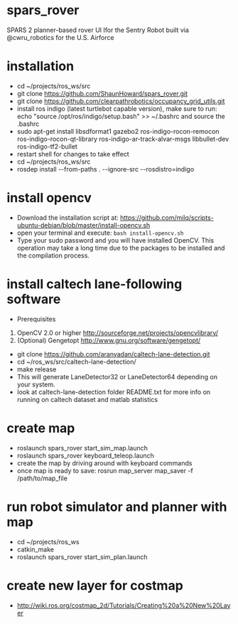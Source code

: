 # spars_rover
SPARS 2 planner-based rover UI Ifor the Sentry Robot built via @cwru_robotics for the U.S. Airforce 

# installation
- cd ~/projects/ros_ws/src
- git clone https://github.com/ShaunHoward/spars_rover.git
- git clone https://github.com/clearpathrobotics/occupancy_grid_utils.git
- install ros indigo (latest turtlebot capable version), make sure to run: echo "source /opt/ros/indigo/setup.bash" >> ~/.bashrc and source the .bashrc
- sudo apt-get install libsdformat1 gazebo2 ros-indigo-rocon-remocon ros-indigo-rocon-qt-library ros-indigo-ar-track-alvar-msgs libbullet-dev ros-indigo-tf2-bullet
- restart shell for changes to take effect
- cd ~/projects/ros_ws/src
- rosdep install --from-paths . --ignore-src --rosdistro=indigo

# install opencv
- Download the installation script at: https://github.com/milq/scripts-ubuntu-debian/blob/master/install-opencv.sh
- open your terminal and execute: ```bash install-opencv.sh```
- Type your sudo password and you will have installed OpenCV. This operation may take a long time due to the packages to be installed and the compilation process.

# install caltech lane-following software
- Prerequisites
1. OpenCV 2.0 or higher http://sourceforge.net/projects/opencvlibrary/
2. (Optional) Gengetopt http://www.gnu.org/software/gengetopt/

- git clone https://github.com/aranyadan/caltech-lane-detection.git
- cd ~/ros_ws/src/caltech-lane-detection/
- make release
- This will generate LaneDetector32 or LaneDetector64 depending on your system.
- look at caltech-lane-detection folder README.txt for more info on running on caltech dataset and matlab statistics

# create map
- roslaunch spars_rover start_sim_map.launch
- roslaunch spars_rover keyboard_teleop.launch
- create the map by driving around with keyboard commands
- once map is ready to save: rosrun map_server map_saver -f /path/to/map_file

# run robot simulator and planner with map
- cd ~/projects/ros_ws
- catkin_make
- roslaunch spars_rover start_sim_plan.launch

# create new layer for costmap
- http://wiki.ros.org/costmap_2d/Tutorials/Creating%20a%20New%20Layer
